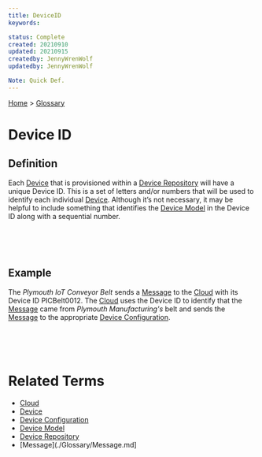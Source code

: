 ```yaml
---
title: DeviceID
keywords: 

status: Complete
created: 20210910
updated: 20210915
createdby: JennyWrenWolf
updatedby: JennyWrenWolf

Note: Quick Def.
---
```

[Home](../Index.md) > [Glossary](./Index.md) 

# Device ID
## Definition
Each [Device](./Glossary/Device.md) that is provisioned within a [Device Repository](./Glossary/DeviceRepository.md) will have a unique Device ID.  This is a set of letters and/or numbers that will be used to identify each individual [Device](./Glossary/Device.md). Although it’s not necessary, it may be helpful to include something that identifies the [Device Model](./Glossary/DeviceModel.md) in the Device ID along with a sequential number.  

<br>
<br>
<br>

## Example
The *Plymouth IoT Conveyor Belt* sends a [Message](./Glossary/Message.md) to the [Cloud](./Glossary/Cloud.md) with its Device ID PICBelt0012.  The [Cloud](./Glossary/Cloud.md) uses the Device ID to identify that the [Message](./Glossary/Message.md) came from *Plymouth Manufacturing's* belt and sends the [Message](./Glossary/Message.md) to the appropriate [Device Configuration](./Glossary/DeviceConfiguration.md). 

<br>
<br>
<br>

# Related Terms
- [Cloud](./Glossary/Cloud.md)
- [Device](./Glossary/Device.md)
- [Device Configuration](./Glossary/DeviceConfiguration.md)
- [Device Model](./Glossary/DeviceModel.md)
- [Device Repository](./Glossary/DeviceRepository.md)
- [Message](./Glossary/Message.md]